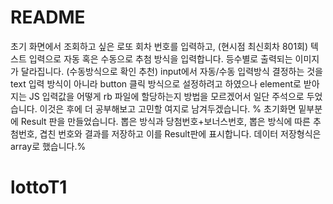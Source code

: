 # README

초기 화면에서 조회하고 싶은 로또 회차 번호를 입력하고, (현시점 최신회차 801회)
텍스트 입력으로 자동 혹은 수동으로 추첨 방식을 입력합니다.
등수별로 출력되는 이미지가 달라집니다. (수동방식으로 확인 추천)
input에서 자동/수동 입력방식 결정하는 것을 text 입력 방식이 아니라 button 클릭 방식으로 설정하려고 하였으나
element로 받아지는 JS 입력값을 어떻게 rb 파일에 할당하는지 방법을 모르겠어서 일단 주석으로 두었습니다.
이것은 후에 더 공부해보고 고민할 여지로 남겨두겠습니다.
% 초기화면 밑부분에 Result 판을 만들었습니다. 뽑은 방식과 당첨번호+보너스번호, 뽑은 방식에 따른 추첨번호, 겹친 번호와 결과를 저장하고 이를 Result판에 표시합니다.
데이터 저장형식은 array로 했습니다.%
# lottoT1
